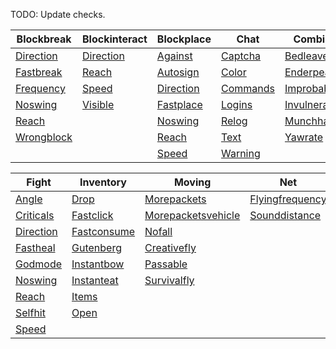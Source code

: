 TODO: Update checks.

| Blockbreak                            | Blockinteract                         | Blockplace                          | Chat                                | Combined                                |
|-----------------------------------------|-----------------------------------------|---------------------------------------|---------------------------------------|-------------------------------------------|
| [Direction]([Blockbreak]-Direction)    | [Direction]([Blockinteract]-Direction) | [Against]([Blockplace]-Against)      | [Captcha]([Chat]-Captcha)            | [Bedleave]([Combined]-Bedleave)          |
| [Fastbreak]([Blockbreak]-Fastbreak)    | [Reach]([Blockinteract]-Reach)         | [Autosign]([Blockplace]-Autosign)    | [Color]([Chat]-Color)                | [Enderpearl]([Combined]-Enderpearl)      |
| [Frequency]([Blockbreak]-Frequency)    | [Speed]([Blockinteract]-Speed)         | [Direction]([Blockplace]-Direction)  | [Commands]([Chat]-Commands)          | [Improbable]([Combined]-Improbable)      |
| [Noswing]([Blockbreak]-Noswing)        | [Visible]([Blockinteract]-Visible)     | [Fastplace]([Blockplace]-Fastplace)  | [Logins]([Chat]-Logins)              | [Invulnerable]([Combined]-Invulnerable)  |
| [Reach]([Blockbreak]-Reach)            |                                         | [Noswing]([Blockplace]-Noswing)      | [Relog]([Chat]-Relog)                | [Munchhausen]([Combined]-Munchhausen)    |
| [Wrongblock]([Blockbreak]-Wrongblock)  |                                         | [Reach]([Blockplace]-Reach)          | [Text]([Chat]-Text)                  | [Yawrate]([Combined]-Yawrate)            |
|                                         |                                         | [Speed]([Blockplace]-Speed)          | [Warning]([Chat]-Warning)            |                                           |

| Fight                                 | Inventory                             | Moving                                           | Net                                     |
|-----------------------------------------|-----------------------------------------|----------------------------------------------------|-------------------------------------------|
| [Angle]([Fight]-Angle)                 | [Drop]([Inventory]-Drop)               | [Morepackets]([Moving]-Morepackets)               | [Flyingfrequency]([Net]-Flyingfrequency) |
| [Criticals]([Fight]-Criticals)         | [Fastclick]([Inventory]-Fastclick)     | [Morepacketsvehicle]([Moving]-Morepacketsvehicle) | [Sounddistance]([Net]-Sounddistance)     |
| [Direction]([Fight]-Direction)         | [Fastconsume]([Inventory]-Fastconsume) | [Nofall]([Moving]-Nofall)                         |                                           |
| [Fastheal]([Fight]-Fastheal)           | [Gutenberg]([Inventory]-Gutenberg)     | [Creativefly]([Moving]-Creativefly)               |                                           |
| [Godmode]([Fight]-Godmode)             | [Instantbow]([Inventory]-Instantbow)   | [Passable]([Moving]-Passable)                     |                                           |
| [Noswing]([Fight]-Noswing)             | [Instanteat]([Inventory]-Instanteat)   | [Survivalfly]([Moving]-Survivalfly)               |                                           |
| [Reach]([Fight]-Reach)                 | [Items]([Inventory]-Items)             |                                                    |                                           |
| [Selfhit]([Fight]-Selfhit)             | [Open]([Inventory]-Open)               |                                                    |                                           |
| [Speed]([Fight]-Speed)                 |                                         |                                                    |                                           |